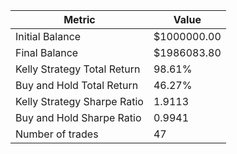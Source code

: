 | Metric | Value |
| --- | --- |
| Initial Balance | $1000000.00 |
| Final Balance | $1986083.80 |
| Kelly Strategy Total Return | 98.61% |
| Buy and Hold Total Return | 46.27% |
| Kelly Strategy Sharpe Ratio | 1.9113 |
| Buy and Hold Sharpe Ratio | 0.9941 |
| Number of trades | 47 |
